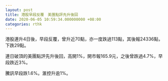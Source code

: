 ```yaml
---
layout: post
title: 港股早段反覆　美團點評先升後回
date: 2020-06-05 10:59:34.000000000 +08:00
categories: rthk
---
```


港股連升4日後，早段反覆，曾升近70點，亦一度跌過113點，其後報24336點，下跌29點。

連日破頂的美團點評先升後回，高開1%，開市報165.9元，之後曾跌過4.7%，早段跌近3%。

騰訊早段跌1.6%。滙控升逾1%。
